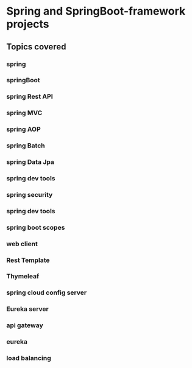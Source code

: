 # Spring and SpringBoot-framework  projects

## Topics covered
### spring
### springBoot
### spring Rest API
### spring MVC
### spring AOP
### spring Batch
### spring Data Jpa
### spring dev tools
### spring security
### spring dev tools
### spring boot scopes
### web client
### Rest Template
### Thymeleaf
### spring cloud config server
### Eureka server
### api gateway
### eureka
### load balancing

